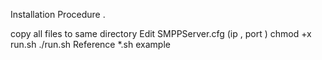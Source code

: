 Installation Procedure .

copy all files to same directory
Edit SMPPServer.cfg (ip , port )
chmod +x run.sh
./run.sh
Reference *.sh example
  

